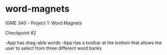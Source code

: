 # word-magnets
IGME 340 - Project 1: Word Magnets

Checkpoint #2

-App has drag-able words
-App has a toolbar at the bottom that allows the user to select from three different word banks

